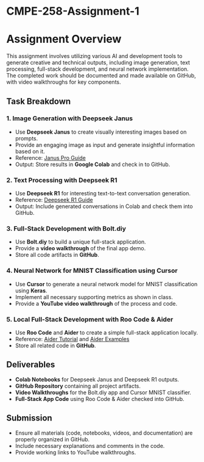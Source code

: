 # CMPE-258-Assignment-1

# Assignment Overview

This assignment involves utilizing various AI and development tools to generate creative and technical outputs, including image generation, text processing, full-stack development, and neural network implementation. The completed work should be documented and made available on GitHub, with video walkthroughs for key components.

## Task Breakdown

### 1. Image Generation with Deepseek Janus
- Use **Deepseek Janus** to create visually interesting images based on prompts.
- Provide an engaging image as input and generate insightful information based on it.
- Reference: [Janus Pro Guide](https://www.datacamp.com/blog/janus-pro)
- Output: Store results in **Google Colab** and check in to GitHub.

### 2. Text Processing with Deepseek R1
- Use **Deepseek R1** for interesting text-to-text conversation generation.
- Reference: [Deepseek R1 Guide](https://www.datacamp.com/blog/deepseek-r1)
- Output: Include generated conversations in Colab and check them into GitHub.

### 3. Full-Stack Development with Bolt.diy
- Use **Bolt.diy** to build a unique full-stack application.
- Provide a **video walkthrough** of the final app demo.
- Store all code artifacts in **GitHub**.

### 4. Neural Network for MNIST Classification using Cursor
- Use **Cursor** to generate a neural network model for MNIST classification using **Keras**.
- Implement all necessary supporting metrics as shown in class.
- Provide a **YouTube video walkthrough** of the process and code.

### 5. Local Full-Stack Development with Roo Code & Aider
- Use **Roo Code** and **Aider** to create a simple full-stack application locally.
- Reference: [Aider Tutorial](https://aider.chat/docs/usage/tutorials.html) and [Aider Examples](https://aider.chat/examples/README.html)
- Store all related code in **GitHub**.

## Deliverables
- **Colab Notebooks** for Deepseek Janus and Deepseek R1 outputs.
- **GitHub Repository** containing all project artifacts.
- **Video Walkthroughs** for the Bolt.diy app and Cursor MNIST classifier.
- **Full-Stack App Code** using Roo Code & Aider checked into GitHub.

## Submission
- Ensure all materials (code, notebooks, videos, and documentation) are properly organized in GitHub.
- Include necessary explanations and comments in the code.
- Provide working links to YouTube walkthroughs.
